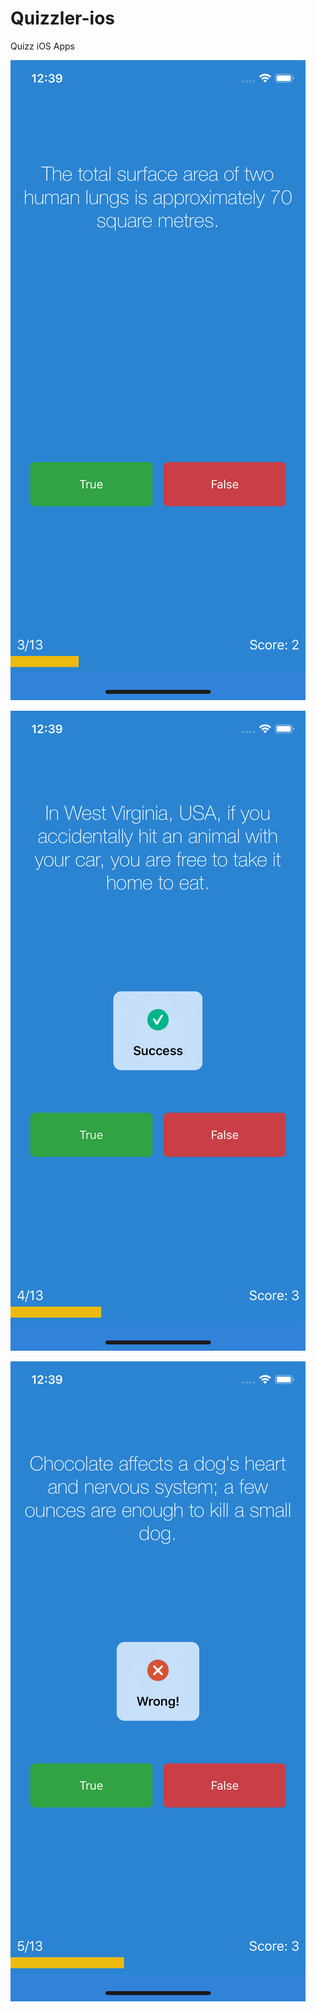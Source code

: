 # Quizzler-ios

Quizz iOS Apps

![test](/screenshots/1.png)

![test](screenshots/2.png)

![test](/screenshots/3.png)
